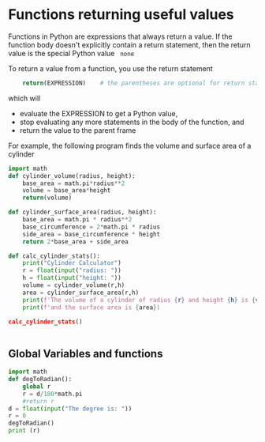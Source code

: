 # Functions returning useful values

Functions in Python are expressions that always return a value. 
If the function body doesn't explicitly contain a return statement,
then the return value is the special Python value ``` none```

To return a value from a function, you use the return statement
``` python
    return(EXPRESSION)    # the parentheses are optional for return statements
```
which will
* evaluate the EXPRESSION to get a Python value,
* stop evaluating any more statements in the body of the function, and
* return the value to the parent frame

For example, the following program finds the volume and surface area of a cylinder
``` python
import math
def cylinder_volume(radius, height):
    base_area = math.pi*radius**2
    volume = base_area*height
    return(volume)

def cylinder_surface_area(radius, height):
    base_area = math.pi * radius**2
    base_circumference = 2*math.pi * radius
    side_area = base_circumference * height
    return 2*base_area + side_area

def calc_cylinder_stats():
    print("Cylinder Calculator")
    r = float(input("radius: "))
    h = float(input("height: "))
    volume = cylinder_volume(r,h)
    area = cylinder_surface_area(r,h)
    print(f'The volume of a cylinder of radius {r} and height {h} is {volume}')
    print(f'and the surface area is {area})

calc_cylinder_stats()
 
```

## Global Variables and functions

``` python
import math
def degToRadian():
    global r
    r = d/180*math.pi
    #return r
d = float(input("The degree is: "))
r = 0
degToRadian()
print (r)
```

